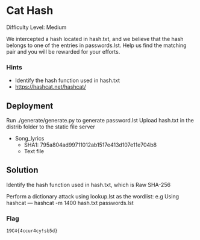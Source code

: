 
# Cat Hash

Difficulty Level: Medium

We intercepted a hash located in hash.txt, and we believe that the hash belongs to one of the entries in passwords.lst. Help us find the matching pair and you will be rewarded for your efforts.

### Hints

- Identify the hash function used in hash.txt
- https://hashcat.net/hashcat/



## Deployment

Run ./generate/generate.py to generate password.lst
Upload hash.txt in the distrib folder to the static file server

- Song_lyrics 
    - SHA1: 795a804ad99711012ab1517e413d107e11e704b8
    - Text file


## Solution

Identify the hash function used in hash.txt, which is Raw SHA-256

Perform a dictionary attack using lookup.lst as the wordlist:
e.g Using hashcat — hashcat -m 1400 hash.txt passwords.lst


### Flag
`19C4{4ccur4cy!sb5d}`
